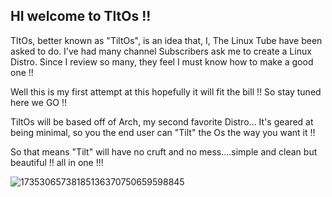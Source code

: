 ## HI welcome to TltOs !! 

TltOs, better known as "TiltOs", is an idea that,
I, The Linux Tube have been asked to do.
I've had many channel Subscribers ask me
to create a Linux Distro. Since I review 
so many, they feel I must know how to make
a good one !! 

Well this is my first attempt at this hopefully 
it will fit the bill !! So stay tuned here we GO !!


TiltOs will be based off of Arch, my second favorite 
Distro... It's geared at being minimal, so you
the end user can "Tilt" the Os the way you want it !!

So that means "Tilt" will have no cruft and
no mess....simple and clean but beautiful !! all in one !!!

![17353065738185136370750659598845](https://github.com/user-attachments/assets/20e12090-0d5d-4276-9caf-e6ee6e0962a6)
